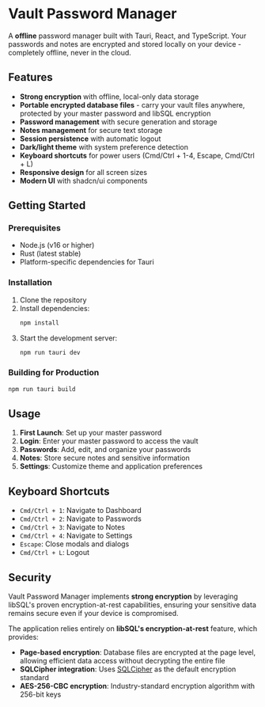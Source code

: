 # Vault Password Manager

A **offline** password manager built with Tauri, React, and TypeScript. Your passwords and notes are encrypted and stored locally on your device - completely offline, never in the cloud.

## Features

- **Strong encryption** with offline, local-only data storage
- **Portable encrypted database files** - carry your vault files anywhere, protected by your master password and libSQL encryption
- **Password management** with secure generation and storage
- **Notes management** for secure text storage
- **Session persistence** with automatic logout
- **Dark/light theme** with system preference detection
- **Keyboard shortcuts** for power users (Cmd/Ctrl + 1-4, Escape, Cmd/Ctrl + L)
- **Responsive design** for all screen sizes
- **Modern UI** with shadcn/ui components


## Getting Started

### Prerequisites

- Node.js (v16 or higher)
- Rust (latest stable)
- Platform-specific dependencies for Tauri

### Installation

1. Clone the repository
2. Install dependencies:
   ```bash
   npm install
   ```
3. Start the development server:
   ```bash
   npm run tauri dev
   ```

### Building for Production

```bash
npm run tauri build
```

## Usage

1. **First Launch**: Set up your master password
2. **Login**: Enter your master password to access the vault
3. **Passwords**: Add, edit, and organize your passwords
4. **Notes**: Store secure notes and sensitive information
5. **Settings**: Customize theme and application preferences

## Keyboard Shortcuts

- `Cmd/Ctrl + 1`: Navigate to Dashboard
- `Cmd/Ctrl + 2`: Navigate to Passwords
- `Cmd/Ctrl + 3`: Navigate to Notes
- `Cmd/Ctrl + 4`: Navigate to Settings
- `Escape`: Close modals and dialogs
- `Cmd/Ctrl + L`: Logout

## Security

Vault Password Manager implements **strong encryption** by leveraging libSQL's proven encryption-at-rest capabilities, ensuring your sensitive data remains secure even if your device is compromised.

The application relies entirely on **libSQL's encryption-at-rest** feature, which provides:

- **Page-based encryption**: Database files are encrypted at the page level, allowing efficient data access without decrypting the entire file
- **SQLCipher integration**: Uses [SQLCipher](https://www.zetetic.net/sqlcipher/design/) as the default encryption standard
- **AES-256-CBC encryption**: Industry-standard encryption algorithm with 256-bit keys

